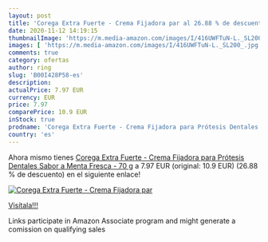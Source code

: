 ```yaml
---
layout: post
title: 'Corega Extra Fuerte - Crema Fijadora par al 26.88 % de descuento'
date: 2020-11-12 14:19:15
thumbnailImage: 'https://m.media-amazon.com/images/I/416UWFTuN-L._SL200_.jpg'
images: [ 'https://m.media-amazon.com/images/I/416UWFTuN-L._SL200_.jpg' ]
comments: true
category: ofertas
author: ring
slug: 'B00I428P58-es'
description:
actualPrice: 7.97 EUR
currency: EUR
price: 7.97
comparePrice: 10.9 EUR
inStock: true
prodname: 'Corega Extra Fuerte - Crema Fijadora para Prótesis Dentales  Sabor a Menta Fresca - 70 g'
country: 'es'
---
```


Ahora mismo tienes [Corega Extra Fuerte - Crema Fijadora para Prótesis Dentales  Sabor a Menta Fresca - 70 g](https://www.amazon.es/dp/B00I428P58/?tag=tolees-21) a 7.97 EUR (original: 10.9 EUR) (26.88 %  de descuento) en el siguiente enlace!

[![Corega Extra Fuerte - Crema Fijadora par](https://m.media-amazon.com/images/I/416UWFTuN-L._SL200_.jpg)](https://www.amazon.es/dp/B00I428P58/?tag=tolees-21)

[Visítala!!!](https://www.amazon.es/dp/B00I428P58/?tag=tolees-21)

Links participate in Amazon Associate program and might generate a comission on qualifying sales
